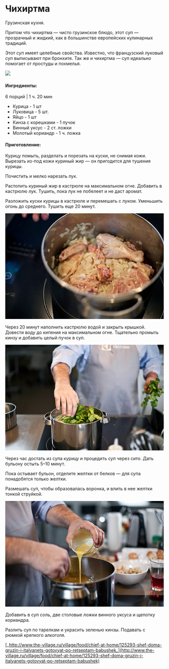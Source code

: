 # Чихиртма

Грузинская кухня.

Притом что чихиртма — чисто грузинское блюдо, этот суп — прозрачный и жидкий, как в большинстве европейских кулинарных традиций.

Этот суп имеет целебные свойства. Известно, что французский луковый суп выписывают при бронхите. Так же и чихиртма — суп идеально помогает от простуды и похмелья.

![](https://s-media-cache-ak0.pinimg.com/564x/5b/40/26/5b402623d895e6da59d18e929d401cf8.jpg)

#### Ингредиенты:

6 порций \| 1 ч. 20 мин

* Курица - 1 шт 
* Луковица - 5 шт.
* Яйцо - 1 шт
* Кинза с корешками - 1 пучок
* Винный уксус - 2 ст. ложки
* Молотый кориандр - 1 ч. ложка

#### Приготовление:

Курицу помыть, разделать и порезать на куски, не снимая кожи. Вырезать из-под кожи куриный жир — он пригодится для тушения курицы.

Почистить и мелко нарезать лук.

Растопить куриный жир в кастрюле на максимальном огне. Добавить в кастрюлю лук. Тушить, пока лук не побелеет и не даст аромат.

Разложить куски курицы в кастрюле и перемешать с луком. Уменьшить огонь до среднего. Тушить еще 20 минут.

 

![](../pics/ik4vv2u1nebxzaj5liwjdw-article.jpg)

Через 20 минут наполнить кастрюлю водой и закрыть крышкой. Довести воду до кипения на максимальном огне. Тщательно промыть кинзу и добавить целый пучок в суп.

![](../pics/m2u7rpmxrsz9ct-e06vxsq-article.jpg)

Через час достать из супа курицу и процедить суп через сито. Дать бульону остыть 5–10 минут.

Пока остывает бульон, отделите желтки от белков — для супа понадобятся только желтки.

Размешать суп, чтобы образовалась воронка, и влить в нее желтки тонкой струйкой.

![](../pics/plexuejs_bwin4mxwlrfka-article.jpg)

Добавить в суп соль, две столовые ложки винного уксуса и щепотку кориандра.

Разлить суп по тарелкам и украсить зеленью кинзы. Подавать с рюмкой крепкого алкоголя.

[_http://www.the-village.ru/village/food/chief-at-home/125293-shef-doma-gruzin-i-italyanets-gotovyat-po-retseptam-babushek_](http://www.the-village.ru/village/food/chief-at-home/125293-shef-doma-gruzin-i-italyanets-gotovyat-po-retseptam-babushek)

